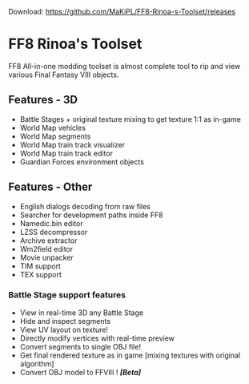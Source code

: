 Download: https://github.com/MaKiPL/FF8-Rinoa-s-Toolset/releases

# FF8 Rinoa's Toolset
FF8 All-in-one modding toolset is almost complete tool to rip and view various Final Fantasy VIII objects.
## Features - 3D
* Battle Stages + original texture mixing to get texture 1:1 as in-game
* World Map vehicles
* World Map segments
* World Map train track visualizer
* World Map train track editor
* Guardian Forces environment objects 

## Features - Other
* English dialogs decoding from raw files
* Searcher for development paths inside FF8
* Namedic.bin editor
* LZSS decompressor
* Archive extractor
* Wm2field editor
* Movie unpacker
* TIM support
* TEX support

### Battle Stage support features
* View in real-time 3D any Battle Stage
* Hide and inspect segments
* View UV layout on texture!
* Directly modify vertices with real-time preview
* Convert segments to single OBJ file!
* Get final rendered texture as in game [mixing textures with original algorithm]
* Convert OBJ model to FFVIII ! ***[Beta]***
